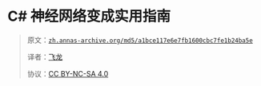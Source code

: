 # C# 神经网络变成实用指南

> 原文：[`zh.annas-archive.org/md5/a1bce117e6e7fb1600cbc7fe1b24ba5e`](https://zh.annas-archive.org/md5/a1bce117e6e7fb1600cbc7fe1b24ba5e)
> 
> 译者：[飞龙](https://github.com/wizardforcel)
> 
> 协议：[CC BY-NC-SA 4.0](http://creativecommons.org/licenses/by-nc-sa/4.0/)
